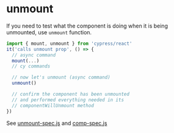 # unmount

If you need to test what the component is doing when it is being unmounted, use `unmount` function.

```js
import { mount, unmount } from 'cypress/react'
it('calls unmount prop', () => {
  // async command
  mount(...)
  // cy commands

  // now let's unmount (async command)
  unmount()

  // confirm the component has been unmounted
  // and performed everything needed in its
  // componentWillUnmount method
})
```

See [unmount-spec.js](unmount-spec.js) and [comp-spec.js](comp-spec.js)
